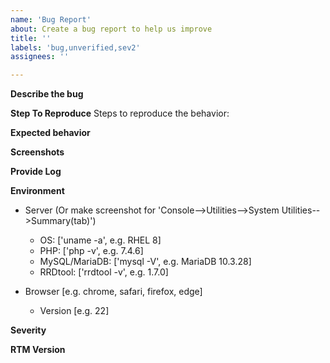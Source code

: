 ```yaml
---
name: 'Bug Report'
about: Create a bug report to help us improve
title: ''
labels: 'bug,unverified,sev2'
assignees: ''

---
```

<!--
GitHub is reserved for bug reports; it is not the place for general questions and feature request. If you have a question or an unconfirmed bug , please visit the [community](https://community.ibm.com/community/user/businessanalytics/communities/community-home?CommunityKey=74d589b7-7276-4d70-acf5-0fc26430c6c0).  Please also
check your OS is [supported](https://www.ibm.com/docs/en/spectrum-lsf-rtm/10.2.0?topic=requirements-system-102-fix-pack-11).
If it is not, the issue is likely to be closed.

For security vulnerabilities please only send reports to psirt@us.ibm.com.
See https://www.ibm.com/trust/security-psirt for more information.
**Important: When reporting security issues, DO NOT attach memory dumps, logs, or traces to Github issues**.

Please fill in the following details to help us reproduce the bug:
-->
**Describe the bug**
<!-- A clear and concise description of what the bug is.-->

**Step To Reproduce**
Steps to reproduce the behavior:
<!--
1. Go to '...'
2. Click on '....'
3. Scroll down to '....'
4. See error
-->

**Expected behavior**
<!-- A clear and concise description of what you expected to happen.-->

**Screenshots**
<!-- If applicable, add screenshots to help explain your problem. -->

**Provide Log**
<!-- If applicable, append log content to help explain your problem. -->

**Environment**
<!-- please complete the following information. -->
- Server (Or make screenshot for 'Console-->Utilities-->System Utilities-->Summary(tab)')
  - OS: ['uname -a', e.g. RHEL 8]
  - PHP: ['php -v', e.g. 7.4.6]
  - MySQL/MariaDB: ['mysql -V', e.g. MariaDB 10.3.28]
  - RRDtool: ['rrdtool -v', e.g. 1.7.0]

- Browser [e.g. chrome, safari, firefox, edge]
  - Version [e.g. 22]

**Severity**
<!-- The default severity should be sev2 in the label. Change it to sev1 or sev3 as appropriate. -->

**RTM Version**
<!-- Always specify Version, "$WEB_ROOT/cacti/plugins/grid/poller_grid.php -V" (e.g. "10.2.0.12") -->
